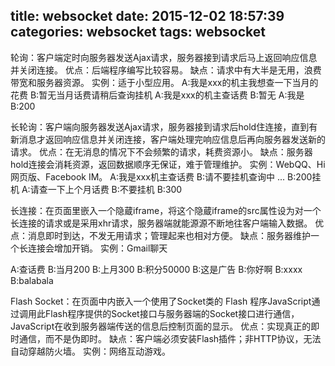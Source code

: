 title: websocket
date: 2015-12-02 18:57:39
categories: websocket
tags: websocket
---

轮询：客户端定时向服务器发送Ajax请求，服务器接到请求后马上返回响应信息并关闭连接。
优点：后端程序编写比较容易。
缺点：请求中有大半是无用，浪费带宽和服务器资源。
实例：适于小型应用。
A:我是xxx的机主我想查一下当月的花费
B:暂无当月话费请稍后查询挂机
A:我是xxx的机主查话费
B:暂无
A:我是
B:200

长轮询：客户端向服务器发送Ajax请求，服务器接到请求后hold住连接，直到有新消息才返回响应信息并关闭连接，客户端处理完响应信息后再向服务器发送新的请求。
优点：在无消息的情况下不会频繁的请求，耗费资源小。
缺点：服务器hold连接会消耗资源，返回数据顺序无保证，难于管理维护。
实例：WebQQ、Hi网页版、Facebook IM。
A:我是xxx机主查话费
B:请不要挂机查询中
...
B:200挂机
A:请查一下上个月话费
B:不要挂机
B:300


长连接：在页面里嵌入一个隐蔵iframe，将这个隐蔵iframe的src属性设为对一个长连接的请求或是采用xhr请求，服务器端就能源源不断地往客户端输入数据。
优点：消息即时到达，不发无用请求；管理起来也相对方便。
缺点：服务器维护一个长连接会增加开销。
实例：Gmail聊天

A:查话费
B:当月200
B:上月300
B:积分50000
B:这是广告
B:你好啊
B:xxxx
B:balabala


Flash Socket：在页面中内嵌入一个使用了Socket类的 Flash 程序JavaScript通过调用此Flash程序提供的Socket接口与服务器端的Socket接口进行通信，JavaScript在收到服务器端传送的信息后控制页面的显示。
优点：实现真正的即时通信，而不是伪即时。
缺点：客户端必须安装Flash插件；非HTTP协议，无法自动穿越防火墙。
实例：网络互动游戏。
